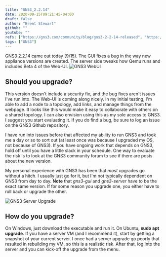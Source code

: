 ```yaml
---
title: "GNS3_2.2.14"
date: 2020-09-15T09:21:45-04:00
draft: false
author: "Brent Stewart"
github: ""
youtube: ""
refs: ["https://gns3.com/community/blog/gns3-2-2-14-released", "https://github.com/GNS3/gns3-gui/releases"]
tags: ["GNS3"]
---
```


GNS3 2.2.14 came out today (9/15).  The GUI fixes a bug in the way new appliance versions are created.  The server side tweaks how Qemu runs and includes Beta 4 of the Web-UI.
![GNS3 WebUI](/GNS3WebUI.png#center)

## Should you upgrade?
This version doesn't include a security fix, and the bug fixes aren't issues I've run into.  The Web-UI is coming along nicely.  In my initial testing, I'm able to add a node to a topology, add links, and manage things from the webpage.  It looks like this would make it easy to collaborate with others on a shared topology.  I can also envision using this as my sole access to GNS3.  I  suggest you start evaluating it.  If you do find a bug, be sure to log an issue on the GNS3 Github repository.

I have run into issues before that affected my ability to run GNS3 and took me a day or so to sort out (at least once was because I upgraded my OS, not because of GNS3).  If you have ongoing work that depends on GNS3, hold off until you have a little slack in your schedule.  One way to evaluate the risk is to look at the GNS3 community forum to see if there are posts about the new version.

My personal experience with GNS3 has been that _most_ upgrades go without a hitch.  I usually just go for it, but I'm not typically dependent on GNS3 from day to day.  __Note__ that _gns3-gui_ and _gns3-server_ have to be the exact same version.  If for some reason you upgrade one, you either have to roll back or upgrade the other.

![GNS3 Server Upgrade](/GNS3ServerUpgrade.png#center)
## How do you upgrade?
On Windows, just download the executable and run it.  On Ubuntu, __sudo apt upgrade__.  If you have a server VM (and I recommend it), start by getting a snapshot of your current server.  I once had a server upgrade go poorly that resulted in rebuilding my VM, so this is a realistic risk.  After that, log into the server and you can kick-off the upgrade from the menu.  